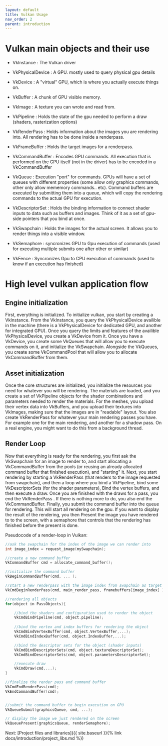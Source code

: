 ```yaml
---
layout: default
title: Vulkan Usage
nav_order: 2
parent: introduction
---
```


# Vulkan main objects and their use

- VkInstance : The Vulkan driver
- VkPhysicalDevice : A GPU. mostly used to query physical gpu details
- VkDevice : A "virtual" GPU, which is where you actually execute things on.
- VkBuffer : A chunk of GPU visible memory.
- VkImage : A texture you can wrote and read from. 
- VkPipeline : Holds the state of the gpu needed to perform a draw (shaders, rasterization options)
- VkRenderPass : Holds information about the images you are rendering into. All rendering has to be done inside a renderpass.
- VkFrameBuffer : Holds the target images for a renderpass.
- VkCommandBuffer : Encodes GPU commands. All execution that is performed on the GPU itself (not in the driver) has to be encoded in a VkCommandBuffer
- VkQueue : Execution "port" for commands. GPUs will have a set of queues with different properties (some allow only graphics commands, other only allow mememory commands.. etc). Command buffers are executed by submitting them into a queue, which will copy the rendering commands to the actual GPU for execution.
- VkDescriptorSet : Holds the binding information to connect shader inputs to data such as buffers and images. Think of it as a set of gpu-side pointers that you bind at once.
- VkSwapchain : Holds the images for the actual screen. It allows you to render things into a visible window.

- VkSemaphore : syncronizes GPU to Gpu execution of commands (used for executing multiple submits one after other or similar)
- VkFence : Syncronizes Gpu to CPU execution of commands (used to know if an execution has finished)

# High level vulkan application flow

## Engine initialization
First, everything is initialized. To initialize vulkan, you start by creating a VkInstance. From the VkInstance, you query the VkPhysicalDevice availible in the machine (there is a VkPhysicalDevice for dedicated GPU, and another for integrated GPU). Once you query the limits and features of the availible VkPhysicalDevice, you create a VkDevice from it.
Once you have a VkDevice, you create some VkQueues that will allow you to execute commands on it, and initialize the VkSwapchain. Alongside the VkQueues, you create some VkCommandPool that will allow you to allocate VkCommandBuffer from them. 

## Asset initialization
Once the core structures are initialized, you initialize the resources you need for whatever you will be rendering. The materials are loaded, and you create a set of VkPipeline objects for the shader combinations and parameters needed to render the materials. For the meshes, you upload their vertex data into VkBuffers, and you upload their textures into VkImages, making sure that the images are in "readable" layout. You also create VkRenderPass for whatever your main rendering passes you have. For example one for the main rendering, and another for a shadow pass. On a real engine, you might want to do this from a background thread.

## Render Loop
Now that everything is ready for the rendering, you first ask the VkSwapchain for an image to render to, and start allocating a VkCommandBuffer from the pools (or reusing an already allocated command buffer that finished execution), and "starting" it. 
Next, you start rendering by starting a VkRenderPass (that renders to the image requested from swapchain), and then a loop where you bind a VkPipeline, bind some VkDescriptorSets (for the shader parameters), Bind the vertex buffers, and then execute a draw.
Once you are finished with the draws for a pass, you end the VkRenderPass . If there is nothing more to do, you also end the VkCommandBuffer.
Finally, you submit the command buffer into the queue for rendering. This will start all rendering on the gpu. 
If you want to display the result of the rendering, you then Present the image you have rendered to to the screen, with a semaphore that controls that the rendering has finished before the present is done.

Pseudocode of a render-loop in Vulkan:

```cpp
//ask the swapchain for the index of the image we can render into
int image_index = request_image(mySwapchain);

//create a new command buffer
VkCommandBuffer cmd = allocate_command_buffer();

//initialize the command buffer
VkBeginCommandBuffer(cmd, ... );

//start a new renderpass with the image index from swapchain as target to render into.
VkCmdBeginRenderPass(cmd, main_render_pass, framebuffers[image_index] );

//rendering all objects
for(object in PassObjects){

    //bind the shaders and configuration used to render the object
    VkCmdBindPipeline(cmd, object.pipeline);
    
    //bind the vertex and index buffers for rendering the object
    VkCmdBindVertexBuffer(cmd, object.VertexBuffer,...);
    VkCmdBindIndexBuffer(cmd, object.IndexBuffer,...);

    //bind the descriptor sets for the object (shader inputs)
    VkCmdBindDescriptorSets(cmd, object.textureDescriptorSet);
    VkCmdBindDescriptorSets(cmd, object.parametersDescriptorSet);

    //execute draw
    VkCmdDraw(cmd,...);
}

//finalize the render pass and command buffer
VkCmdEndRenderPass(cmd);
VkEndCommandBuffer(cmd);


//submit the command buffer to begin execution on GPU
VkQueueSubmit(graphicsQueue, cmd, ...);

// display the image we just rendered on the screen
VkQueuePresent(graphicsQueue, renderSemaphore);
```

Next: [Project files and libraries]({{ site.baseurl }}{% link docs/introduction/project_libs.md %})
